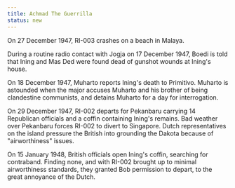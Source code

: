 ```yaml
---
title: Achmad The Guerrilla
status: new
---
```


On 27 December 1947, RI-003 crashes on a beach in Malaya.

During a routine radio contact with Jogja on 17 December 1947, Boedi is
told that Ining and Mas Ded were found dead of gunshot wounds at Ining's
house.

On 18 December 1947, Muharto reports Ining's death to Primitivo. Muharto
is astounded when the major accuses Muharto and his brother of being
clandestine communists, and detains Muharto for a day for interrogation.

On 29 December 1947, RI-002 departs for Pekanbaru carrying 14 Republican
officials and a coffin containing Ining's remains. Bad weather over
Pekanbaru forces RI-002 to divert to Singapore. Dutch representatives on
the island pressure the British into grounding the Dakota because of
"airworthiness" issues.

On 15 January 1948, British officials open Ining's coffin, searching for
contraband. Finding none, and with RI-002 brought up to minimal
airworthiness standards, they granted Bob permission to depart, to the
great annoyance of the Dutch.
